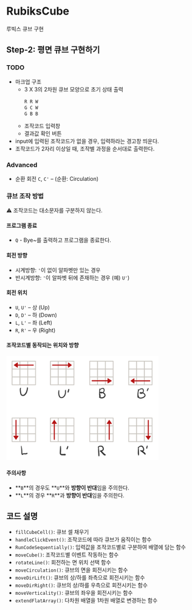 # RubiksCube
루빅스 큐브 구현

## Step-2: 평면 큐브 구현하기
### TODO
- 마크업 구조
  - 3 X 3의 2차원 큐브 모양으로 초기 상태 출력
    ```
    R R W
    G C W
    G B B
    ```
  - 조작코드 입력창
  - 결과값 확인 버튼
- input에 입력된 조작코드가 없을 경우, 입력하라는 경고창 띄운다.
- 조작코드가 2자리 이상일 때, 조작별 과정을 순서대로 출력한다.

### Advanced
- 순환 회전 `C`, `C'` – (순환: Circulation)

### 큐브 조작 방법
⚠ 조작코드는 대소문자를 구분하지 않는다.
#### 프로그램 종료
- `Q` - Bye~를 출력하고 프로그램을 종료한다.
#### 회전 방향
- 시계방향: `'`이 없이 알파벳만 있는 경우
- 반시계방향: `'`이 알파벳 뒤에 존재하는 경우 (예) `U'`)

#### 회전 위치
- `U`, `U'` – 상 (Up)
- `D`, `D'` – 하 (Down)
- `L`, `L'` – 좌 (Left)
- `R`, `R'` – 우 (Right)
#### 조작코드별 동작되는 위치와 방향
<img src="step-2-dir.png" width="400"/>

#### 주의사항
  - **`B`**의 경우도 **`U`**와 **방향이 반대**임을 주의한다.
  - **`L`**의 경우 **`R`**과 **방향이 반대**임을 주의한다.

## 코드 설명
- `fillCubeCell()`: 큐브 셀 채우기
- `handleClickEvent()`: 조작코드에 따라 큐브가 움직이는 함수
- `RunCodeSequentially()`: 입력값을 조작코드별로 구분하여 배열에 담는 함수
- `moveCube()`: 조작코드별 이벤트 작동하는 함수
- `rotateLine()`: 회전하는 면 위치 선택 함수
- `moveCirculation()`: 큐브의 면을 회전시키는 함수
- `moveDirLift()`: 큐브의 상/하를 좌측으로 회전시키는 함수
- `moveDirRight()`: 큐브의 상/하를 우측으로 회전시키는 함수
- `moveVerticality()`: 큐브의 좌우을 회전시키는 함수
- `extendFlatArray()`: 다차원 배열을 1차원 배열로 변경하는 함수
